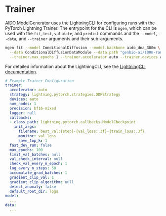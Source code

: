 # Trainer

AIDO.ModelGenerator uses the LightningCLI for configuring runs with the PyTorch Lightning Trainer. 
The entrypoint for the CLI is `mgen`, which can be used with the `fit`, `test`, `validate`, and `predict` commands and the `--model`, `--data`, and `--trainer` arguments and their sub-arguments.
```bash
mgen fit --model ConditionalDiffusion --model.backbone aido_dna_300m \
  --data ConditionalDiffusionDataModule --data.path "genbio-ai/100m-random-promoters" \
  --trainer.max_epochs 1 --trainer.accelerator auto --trainer.devices auto
```

For detailed information about the LightningCLI, see the [LightningCLI documentation](https://lightning.ai/docs/pytorch/stable/cli/lightning_cli_advanced.html).

```yaml
# Example Trainer Configuration
trainer:
  accelerator: auto
  strategy: lightning.pytorch.strategies.DDPStrategy
  devices: auto
  num_nodes: 1
  precision: bf16-mixed
  logger: null
  callbacks:
  - class_path: lightning.pytorch.callbacks.ModelCheckpoint
    init_args:
      filename: best_val:{step}-{val_loss:.3f}-{train_loss:.3f}
      monitor: val_loss
      save_top_k: 1
  fast_dev_run: false
  max_epochs: 100
  limit_val_batches: null
  val_check_interval: null
  check_val_every_n_epoch: 1
  log_every_n_steps: 50
  accumulate_grad_batches: 1
  gradient_clip_val: 1
  gradient_clip_algorithm: null
  detect_anomaly: false
  default_root_dir: logs
model:
  ...
data:
  ...
```